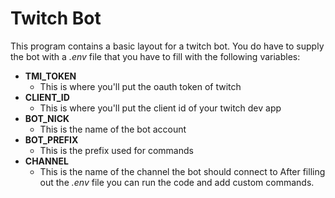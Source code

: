 # Twitch Bot

This program contains a basic layout for a twitch bot.
You do have to supply the bot with a _.env_ file that you have to
fill with the following variables:
 * __TMI_TOKEN__
   * This is where you'll put the oauth token of twitch
 * __CLIENT_ID__
   * This is where you'll put the client id of your twitch dev app
 * __BOT_NICK__
   * This is the name of the bot account
 * __BOT_PREFIX__
   * This is the prefix used for commands
 * __CHANNEL__
   * This is the name of the channel the bot should connect to
After filling out the _.env_ file you can run the code and add custom
commands.
